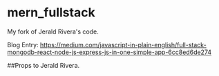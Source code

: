 # mern_fullstack

My fork of Jerald Rivera's code.

Blog Entry:
https://medium.com/javascript-in-plain-english/full-stack-mongodb-react-node-js-express-js-in-one-simple-app-6cc8ed6de274

##Props to Jerald Rivera.

